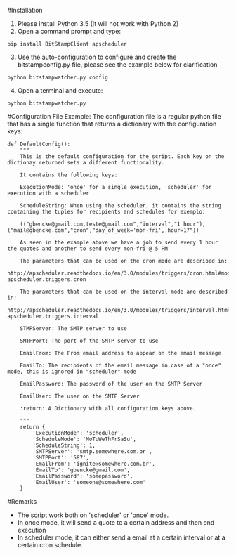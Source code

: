 
#Installation

1. Please install Python 3.5 (It will not work with Python 2)
2. Open a command prompt and type:
~~~~
pip install BitStampClient apscheduler
~~~~
3. Use the auto-configuration to configure and create the bitstampconfig.py file, please see the example below for clarification 
~~~~
python bitstampwatcher.py config
~~~~
4. Open a terminal and execute:
~~~~
python bitstampwatcher.py
~~~~

#Configuration File Example:
The configuration file is a regular python file that has a single function that returns a dictionary with the configuration keys:
~~~~
def DefaultConfig():
    """
    This is the default configuration for the script. Each key on the dictionay returned sets a different functionality.

    It contains the following keys:

    ExecutionMode: 'once' for a single execution, 'scheduler' for execution with a scheduler

    ScheduleString: When using the scheduler, it contains the string containing the tuples for recipients and schedules for exemplo:

    (("gbencke@gmail.com,teste@gmail.com","interval","1 hour"),("mail@gbencke.com","cron","day_of_week='mon-fri', hour=17"))

    As seen in the example above we have a job to send every 1 hour the quotes and another to send every mon-fri @ 5 PM

    The parameters that can be used on the cron mode are described in:
    http://apscheduler.readthedocs.io/en/3.0/modules/triggers/cron.html#module-apscheduler.triggers.cron

    The parameters that can be used on the interval mode are described in:
    http://apscheduler.readthedocs.io/en/3.0/modules/triggers/interval.html#module-apscheduler.triggers.interval

    STMPServer: The SMTP server to use

    SMTPPort: The port of the SMTP server to use

    EmailFrom: The From email address to appear on the email message

    EmailTo: The recipients of the email message in case of a "once" mode, this is ignored in "scheduler" mode

    EmailPassword: The password of the user on the SMTP Server

    EmailUser: The user on the SMTP Server

    :return: A Dictionary with all configuration keys above.

    """
    return {
        'ExecutionMode': 'scheduler',
        'ScheduleMode': 'MoTuWeThFrSaSu',
        'ScheduleString': 1,
        'SMTPServer': 'smtp.somewhere.com.br',
        'SMTPPort': '587',
        'EmailFrom': 'ignite@somewhere.com.br',
        'EmailTo': 'gbencke@gmail.com',
        'EmailPassword': 'somepassword',
        'EmailUser': 'someone@somewhere.com'
    }
~~~~

#Remarks
* The script work both on 'scheduler' or 'once' mode.
* In once mode, it will send a quote to a certain address and then end execution
* In scheduler mode, it can either send a email at a certain interval or at a certain cron schedule.